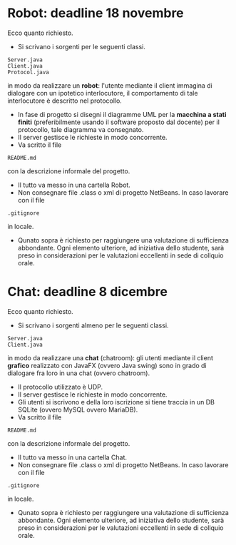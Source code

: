 # Robot: deadline 18 novembre

Ecco quanto richiesto. 
- Si scrivano i sorgenti per le seguenti classi.
```
Server.java
Client.java
Protocol.java
```
in modo da realizzare un **robot**: l'utente mediante il client immagina di dialogare con un ipotetico interlocutore, il comportamento di tale interlocutore è descritto nel protocollo. 
- In fase di progetto si disegni il diagramme UML per la **macchina a stati finiti** (preferibilmente usando il software proposto dal docente) per il protocollo, tale diagramma va consegnato.
- Il server gestisce le richieste in modo concorrente.
- Va scritto il file 
```
README.md
```
con la descrizione informale del progetto.
- Il tutto va messo in una cartella Robot.
- Non consegnare file .class o xml di progetto NetBeans. In caso lavorare con il file
```
.gitignore
```
in locale.
- Qunato sopra è richiesto per raggiungere una valutazione di sufficienza abbondante. Ogni elemento ulteriore, ad iniziativa dello studente, sarà preso in considerazioni per le valutazioni eccellenti in sede di collquio orale.

# Chat: deadline 8 dicembre

Ecco quanto richiesto. 
- Si scrivano i sorgenti almeno per le seguenti classi.
```
Server.java
Client.java
```
in modo da realizzare una **chat** (chatroom): gli utenti mediante il client **grafico** realizzato con JavaFX (ovvero Java swing) sono in grado di dialogare fra loro in una chat (ovvero chatroom).
- Il protocollo utilizzato è UDP.
- Il server gestisce le richieste in modo concorrente.
- Gli utenti si iscrivono e della loro iscrizione si tiene traccia in un DB SQLite (ovvero MySQL ovvero MariaDB).
- Va scritto il file 
```
README.md
```
con la descrizione informale del progetto.
- Il tutto va messo in una cartella Chat.
- Non consegnare file .class o xml di progetto NetBeans. In caso lavorare con il file
```
.gitignore
```
in locale.
- Qunato sopra è richiesto per raggiungere una valutazione di sufficienza abbondante. Ogni elemento ulteriore, ad iniziativa dello studente, sarà preso in considerazioni per le valutazioni eccellenti in sede di collquio orale.
